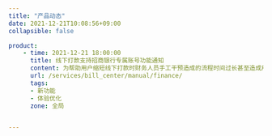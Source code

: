 ```yaml
---
title: "产品动态"
date: 2021-12-21T10:08:56+09:00
collapsible: false

product:
    - time: 2021-12-21 18:00:00
      title: 线下打款支持招商银行专属账号功能通知
      content: 为帮助用户缩短线下打款时财务人员手工干预造成的流程时间过长甚至造成用户业务暂停，同时为了减少财务和销售等事务性的工作。青云新增了支持招商银行专属账号的功能，可为每个用户（此处的用户包括：主账户或者独立计费的子账户）提供一个专属账户，用户可通过该专属账号进行打款。
      url: /services/bill_center/manual/finance/
      tags:
      - 新功能
      - 体验优化
      zone: 全局


---
```


<!-- 设置上述参数可生成产品动态页  -->